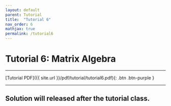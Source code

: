 ```yaml
---
layout: default
parent: Tutorial
title:  "Tutorial 6"
nav_order: 6
mathjax: true
permalink: /tutorial6
---
```


# Tutorial 6: Matrix Algebra

---
[Tutorial PDF]({{ site.url }}/pdf/tutorial/tutorial6.pdf){: .btn .btn-purple }

---

## Solution will released after the tutorial class.